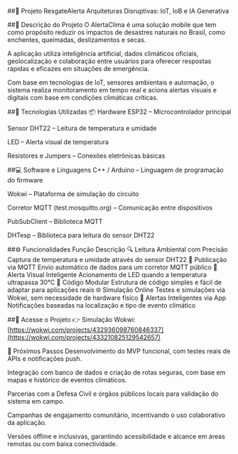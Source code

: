 ##📱 Projeto ResgateAlerta
Arquiteturas Disruptivas: IoT, IoB e IA Generativa

##🎯 Descrição do Projeto
O AlertaClima é uma solução mobile que tem como propósito reduzir os impactos de desastres naturais no Brasil, como enchentes, queimadas, deslizamentos e secas.

A aplicação utiliza inteligência artificial, dados climáticos oficiais, geolocalização e colaboração entre usuários para oferecer respostas rápidas e eficazes em situações de emergência.

Com base em tecnologias de IoT, sensores ambientais e automação, o sistema realiza monitoramento em tempo real e aciona alertas visuais e digitais com base em condições climáticas críticas.

##🧠 Tecnologias Utilizadas
📦 Hardware
ESP32 – Microcontrolador principal

Sensor DHT22 – Leitura de temperatura e umidade

LED – Alerta visual de temperatura

Resistores e Jumpers – Conexões eletrônicas básicas

##💻 Software e Linguagens
C++ / Arduino – Linguagem de programação do firmware

Wokwi – Plataforma de simulação do circuito

Corretor MQTT (test.mosquitto.org) – Comunicação entre dispositivos

PubSubClient – Biblioteca MQTT

DHTesp – Biblioteca para leitura do sensor DHT22

##⚙️ Funcionalidades
Função	Descrição
🔍 Leitura Ambiental com Precisão	Captura de temperatura e umidade através do sensor DHT22
📡 Publicação via MQTT	Envio automático de dados para um corretor MQTT público
🚨 Alerta Visual Inteligente	Acionamento de LED quando a temperatura ultrapassa 30°C
🧩 Código Modular	Estrutura de código simples e fácil de adaptar para aplicações reais
🌐 Simulação Online	Testes e simulações via Wokwi, sem necessidade de hardware físico
📱 Alertas Inteligentes via App	Notificações baseadas na localização e tipo de evento climático

##🔗 Acesse o Projeto
👉 Simulação Wokwi:
[https://wokwi.com/projects/432936098760846337](https://wokwi.com/projects/433210825129542657)

🚀 Próximos Passos
Desenvolvimento do MVP funcional, com testes reais de APIs e notificações push.

Integração com banco de dados e criação de rotas seguras, com base em mapas e histórico de eventos climáticos.

Parcerias com a Defesa Civil e órgãos públicos locais para validação do sistema em campo.

Campanhas de engajamento comunitário, incentivando o uso colaborativo da aplicação.

Versões offline e inclusivas, garantindo acessibilidade e alcance em áreas remotas ou com baixa conectividade.
